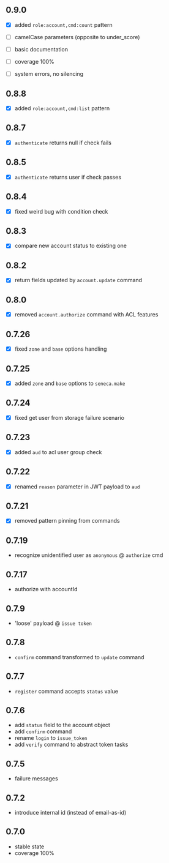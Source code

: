 0.9.0
-----
- [x] added `role:account,cmd:count` pattern
- [ ] camelCase parameters (opposite to under_score)
- [ ] basic documentation
- [ ] coverage 100%
- [ ] system errors, no silencing


0.8.8
-----
- [x] added `role:account,cmd:list` pattern


0.8.7
-----
 - [x] `authenticate` returns null if check fails


0.8.5
-----
 - [x] `authenticate` returns user if check passes


0.8.4
-----
 - [x] fixed weird bug with condition check
 
 
 0.8.3
-----
 - [x] compare new account status to existing one


0.8.2
-----
 - [x] return fields updated by `account.update` command


0.8.0
-----
 - [x] removed `account.authorize` command with ACL features


0.7.26
------
- [x] fixed `zone` and `base` options handling


0.7.25
------
- [x] added `zone` and `base` options to `seneca.make`


0.7.24
------
- [x] fixed get user from storage failure scenario


0.7.23
------
- [x] added `aud` to acl user group check


0.7.22
------
- [x] renamed `reason` parameter in JWT payload to `aud`


0.7.21
------
- [x] removed pattern pinning from commands


0.7.19
------
- recognize unidentified user as `anonymous` @ `authorize` cmd


0.7.17
------
- authorize with accountId


0.7.9
-----
- 'loose' payload @ `issue token`


0.7.8
-----
- `confirm` command transformed to `update` command


0.7.7
-----
- `register` command accepts `status` value


0.7.6
-----
- add `status` field to the account object
- add `confirm` command
- rename `login` to `issue_token`
- add `verify` command to abstract token tasks


0.7.5
-----
- failure messages


0.7.2
-----
- introduce internal id (instead of email-as-id)


0.7.0
-----
- stable state
- coverage 100%
